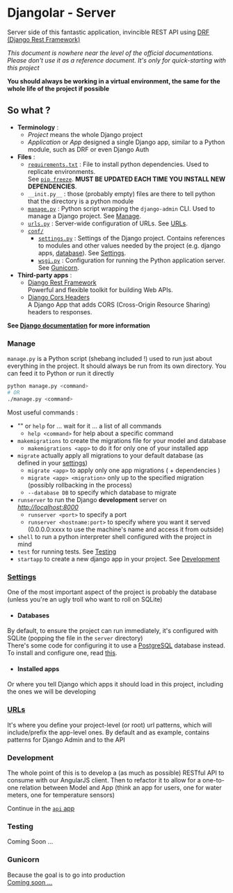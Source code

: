# Djangolar - Server
Server side of this fantastic application, invincible REST API using [DRF (Django Rest Framework)](http://www.django-rest-framework.org/)

*This document is nowhere near the level of the official documentations. Please don't use it as a reference document. It's only for quick-starting with this project*

**You should always be working in a virtual environment, the same for the whole life of the project if possible**

## So what ?
- **Terminology** :
  - *Project* means the whole Django project
  - *Application* or *App* designed a single Django app, similar to a Python module, such as DRF or even Django Auth
- **Files** :
  - [`requirements.txt`](requirements.txt) : File to install python dependencies. Used to replicate environments.  
  See [`pip freeze`](https://pip.pypa.io/en/stable/reference/pip_freeze/).
  **MUST BE UPDATED EACH TIME YOU INSTALL NEW DEPENDENCIES**.
  - `__init.py__` : those (probably empty) files are there to tell python that the directory is a python module
  - [`manage.py`](manage.py) : Python script wrapping the `django-admin` CLI. Used to manage a Django project. See [Manage](#manage).
  - [`urls.py`](urls.py) : Server-wide configuration of URLs. See [URLs](#urls).
  - [`conf/`](conf/)
    - [`settings.py`](conf/settings.py) : Settings of the Django project. Contains references to modules and other values needed by the project (e.g. django apps, [database](#database)). See [Settings](#settings).
    - [`wsgi.py`](conf/wsgi.py) : Configuration for running the Python application server. See [Gunicorn](#gunicorn).
- **Third-party apps** :
  - [Django Rest Framework](http://www.django-rest-framework.org/)  
  Powerful and flexible toolkit for building Web APIs.
  - [Django Cors Headers](https://github.com/OttoYiu/django-cors-headers)  
  A Django App that adds CORS (Cross-Origin Resource Sharing) headers to responses.

**See [Django documentation](https://docs.djangoproject.com/en/1.9/) for more information**

### Manage
`manage.py` is a Python script (shebang included !) used to run just about everything in the project. It should always be run from its own directory. You can feed it to Python or run it directly
```sh
python manage.py <command>
# OR
./manage.py <command>
```
Most useful commands :
- "" or `help` for ... wait for it ... a list of all commands
  - `help <command>` for help about a specific command
- `makemigrations` to create the migrations file for your model and database
  - `makemigrations <app>` to do it for only one of your installed app
- `migrate` actually apply all migrations to your default database (as defined in your [settings](#settings))
  - `migrate <app>` to apply only one app migrations ( + dependencies )
  - `migrate <app> <migration>` only up to the specified migration (possibly rollbacking in the process)
  - `--database DB` to specify which database to migrate
- `runserver` to run the Django **development** server on *<http://localhost:8000>*
  - `runserver <port>` to specify a port
  - `runserver <hostname:port>` to specify where you want it served  
  (0.0.0.0:xxxx to use the machine's name and access it from outside)
- `shell` to run a python interpreter shell configured with the project in mind
- `test` for running tests. See [Testing](#testing)
- `startapp` to create a new django app in your project. See [Development](#development)

### [Settings](conf/settings.py)
One of the most important aspect of the project is probably the database (unless you're an ugly troll who want to roll on SQLite)

- #### Databases
By default, to ensure the project can run immediately, it's configured with SQLite (popping the file in the `server` directory)  
There's some code for configuring it to use a [PostgreSQL](http://www.postgresql.org/) database instead. To install and configure one, read [this](pgsql.md).

- #### Installed apps
Or where you tell Django which apps it should load in this project, including the ones we will be developing

### [URLs](urls.py)
It's where you define your project-level (or root) url patterns, which will include/prefix the app-level ones. By default and as example, contains patterns for Django Admin and to the API

### Development
The whole point of this is to develop a (as much as possible) RESTful API to consume with our AngularJS client. Then to refactor it to allow for a one-to-one relation between Model and App
(think an app for users, one for water meters, one for temperature sensors)

Continue in the [`api` app](api/)

### Testing
Coming Soon ...

### Gunicorn
Because the goal is to go into production  
[Coming soon ...](http://gunicorn.org/)

